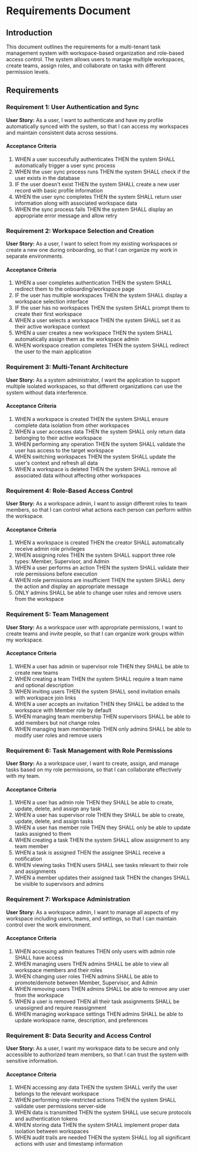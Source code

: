 # Requirements Document

## Introduction

This document outlines the requirements for a multi-tenant task management system with workspace-based organization and role-based access control. The system allows users to manage multiple workspaces, create teams, assign roles, and collaborate on tasks with different permission levels.

## Requirements

### Requirement 1: User Authentication and Sync

**User Story:** As a user, I want to authenticate and have my profile automatically synced with the system, so that I can access my workspaces and maintain consistent data across sessions.

#### Acceptance Criteria

1. WHEN a user successfully authenticates THEN the system SHALL automatically trigger a user sync process
2. WHEN the user sync process runs THEN the system SHALL check if the user exists in the database
3. IF the user doesn't exist THEN the system SHALL create a new user record with basic profile information
4. WHEN the user sync completes THEN the system SHALL return user information along with associated workspace data
5. WHEN the sync process fails THEN the system SHALL display an appropriate error message and allow retry

### Requirement 2: Workspace Selection and Creation

**User Story:** As a user, I want to select from my existing workspaces or create a new one during onboarding, so that I can organize my work in separate environments.

#### Acceptance Criteria

1. WHEN a user completes authentication THEN the system SHALL redirect them to the onboarding/workspace page
2. IF the user has multiple workspaces THEN the system SHALL display a workspace selection interface
3. IF the user has no workspaces THEN the system SHALL prompt them to create their first workspace
4. WHEN a user selects a workspace THEN the system SHALL set it as their active workspace context
5. WHEN a user creates a new workspace THEN the system SHALL automatically assign them as the workspace admin
6. WHEN workspace creation completes THEN the system SHALL redirect the user to the main application

### Requirement 3: Multi-Tenant Architecture

**User Story:** As a system administrator, I want the application to support multiple isolated workspaces, so that different organizations can use the system without data interference.

#### Acceptance Criteria

1. WHEN a workspace is created THEN the system SHALL ensure complete data isolation from other workspaces
2. WHEN a user accesses data THEN the system SHALL only return data belonging to their active workspace
3. WHEN performing any operation THEN the system SHALL validate the user has access to the target workspace
4. WHEN switching workspaces THEN the system SHALL update the user's context and refresh all data
5. WHEN a workspace is deleted THEN the system SHALL remove all associated data without affecting other workspaces

### Requirement 4: Role-Based Access Control

**User Story:** As a workspace admin, I want to assign different roles to team members, so that I can control what actions each person can perform within the workspace.

#### Acceptance Criteria

1. WHEN a workspace is created THEN the creator SHALL automatically receive admin role privileges
2. WHEN assigning roles THEN the system SHALL support three role types: Member, Supervisor, and Admin
3. WHEN a user performs an action THEN the system SHALL validate their role permissions before execution
4. WHEN role permissions are insufficient THEN the system SHALL deny the action and display an appropriate message
5. ONLY admins SHALL be able to change user roles and remove users from the workspace

### Requirement 5: Team Management

**User Story:** As a workspace user with appropriate permissions, I want to create teams and invite people, so that I can organize work groups within my workspace.

#### Acceptance Criteria

1. WHEN a user has admin or supervisor role THEN they SHALL be able to create new teams
2. WHEN creating a team THEN the system SHALL require a team name and optional description
3. WHEN inviting users THEN the system SHALL send invitation emails with workspace join links
4. WHEN a user accepts an invitation THEN they SHALL be added to the workspace with Member role by default
5. WHEN managing team membership THEN supervisors SHALL be able to add members but not change roles
6. WHEN managing team membership THEN only admins SHALL be able to modify user roles and remove users

### Requirement 6: Task Management with Role Permissions

**User Story:** As a workspace user, I want to create, assign, and manage tasks based on my role permissions, so that I can collaborate effectively with my team.

#### Acceptance Criteria

1. WHEN a user has admin role THEN they SHALL be able to create, update, delete, and assign any task
2. WHEN a user has supervisor role THEN they SHALL be able to create, update, delete, and assign tasks
3. WHEN a user has member role THEN they SHALL only be able to update tasks assigned to them
4. WHEN creating a task THEN the system SHALL allow assignment to any team member
5. WHEN a task is assigned THEN the assignee SHALL receive a notification
6. WHEN viewing tasks THEN users SHALL see tasks relevant to their role and assignments
7. WHEN a member updates their assigned task THEN the changes SHALL be visible to supervisors and admins

### Requirement 7: Workspace Administration

**User Story:** As a workspace admin, I want to manage all aspects of my workspace including users, teams, and settings, so that I can maintain control over the work environment.

#### Acceptance Criteria

1. WHEN accessing admin features THEN only users with admin role SHALL have access
2. WHEN managing users THEN admins SHALL be able to view all workspace members and their roles
3. WHEN changing user roles THEN admins SHALL be able to promote/demote between Member, Supervisor, and Admin
4. WHEN removing users THEN admins SHALL be able to remove any user from the workspace
5. WHEN a user is removed THEN all their task assignments SHALL be unassigned and require reassignment
6. WHEN managing workspace settings THEN admins SHALL be able to update workspace name, description, and preferences

### Requirement 8: Data Security and Access Control

**User Story:** As a user, I want my workspace data to be secure and only accessible to authorized team members, so that I can trust the system with sensitive information.

#### Acceptance Criteria

1. WHEN accessing any data THEN the system SHALL verify the user belongs to the relevant workspace
2. WHEN performing role-restricted actions THEN the system SHALL validate user permissions server-side
3. WHEN data is transmitted THEN the system SHALL use secure protocols and authentication tokens
4. WHEN storing data THEN the system SHALL implement proper data isolation between workspaces
5. WHEN audit trails are needed THEN the system SHALL log all significant actions with user and timestamp information
